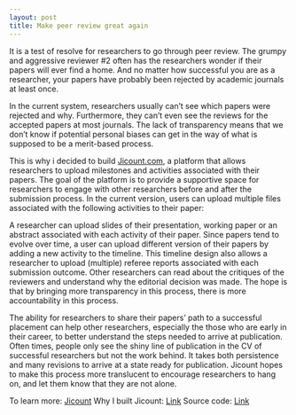 ```yaml
---
layout: post
title: Make peer review great again
---
```


It is a test of resolve for researchers to go through peer review. The grumpy and aggressive reviewer #2 often has the researchers wonder if their papers will ever find a home. And no matter how successful you are as a researcher, your papers have probably been rejected by academic journals at least once.

In the current system, researchers usually can’t see which papers were rejected and why. Furthermore, they can’t even see the reviews for the accepted papers at most journals. The lack of transparency means that we don’t know if potential personal biases can get in the way of what is supposed to be a merit-based process.

This is why i decided to build [Jicount.com](http://jicount.com), a platform that allows researchers to upload milestones and activities associated with their papers. The goal of the platform is to provide a supportive space for researchers to engage with other researchers before and after the submission process. In the current version, users can upload multiple files associated with the following activities to their paper:

A researcher can upload slides of their presentation, working paper or an abstract associated with each activity of their paper. Since papers tend to evolve over time, a user can upload different version of their papers by adding a new activity to the timeline. This timeline design also allows a researcher to upload (multiple) referee reports associated with each submission outcome. Other researchers can read about the critiques of the reviewers and understand why the editorial decision was made. The hope is that by bringing more transparency in this process, there is more accountability in this process.

The ability for researchers to share their papers’ path to a successful placement can help other researchers, especially the those who are early in their career, to better understand the steps needed to arrive at publication. Often times, people only see the shiny line of publication in the CV of successful researchers but not the work behind. It takes both persistence and many revisions to arrive at a state ready for publication. Jicount hopes to make this process more translucent to encourage researchers to hang on, and let them know that they are not alone.


To learn more: <a href= "http://jicount.com" class="button">Jicount</a> 
Why I built Jicount: <a href= "https://medium.com/@onyilam/why-i-built-jicount-com-an-effort-to-introduce-more-transparency-in-peer-review-f3c4d1269915" class="button">Link</a> 
Source code: <a href= "https://github.com/onyilam/jikan" class="button">Link</a> 
